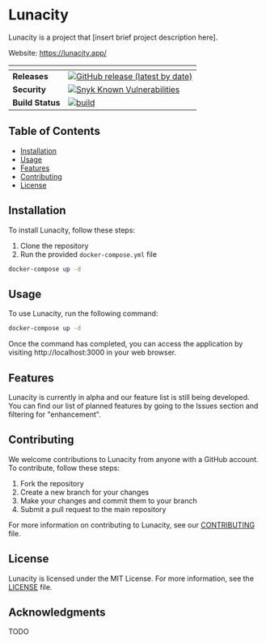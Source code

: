 # Lunacity

Lunacity is a project that [insert brief project description here].

Website: https://lunacity.app/

| <!-- -->         | <!-- -->                                                                                                                                                     |
| ---------------- | ------------------------------------------------------------------------------------------------------------------------------------------------------------ |
| **Releases**     | [![GitHub release (latest by date)](https://img.shields.io/github/v/release/ImLunaHey/Lunacity?logo=GitHub)](https://github.com/ImLunaHey/Lunacity/releases) |
| **Security**     | [![Snyk Known Vulnerabilities](https://snyk.io/test/github/ImLunaHey/LunaCity/badge.svg)](https://snyk.io/test/github/ImLunaHey/LunaCity)                    |
| **Build Status** | [![build](https://github.com/cicirello/Chips-n-Salsa/workflows/build/badge.svg)](https://github.com/cicirello/Chips-n-Salsa/actions/workflows/build.yml)     |

## Table of Contents

- [Installation](#installation)
- [Usage](#usage)
- [Features](#features)
- [Contributing](#contributing)
- [License](#license)

## Installation

To install Lunacity, follow these steps:

1. Clone the repository
2. Run the provided `docker-compose.yml` file

```sh
docker-compose up -d
```

## Usage

To use Lunacity, run the following command:

```sh
docker-compose up -d
```

Once the command has completed, you can access the application by visiting http://localhost:3000 in your web browser.

## Features

Lunacity is currently in alpha and our feature list is still being developed. You can find our list of planned features by going to the Issues section and filtering for "enhancement".

## Contributing

We welcome contributions to Lunacity from anyone with a GitHub account. To contribute, follow these steps:

1. Fork the repository
2. Create a new branch for your changes
3. Make your changes and commit them to your branch
4. Submit a pull request to the main repository

For more information on contributing to Lunacity, see our [CONTRIBUTING](/CONTRIBUTING.md) file.

## License

Lunacity is licensed under the MIT License. For more information, see the [LICENSE](/LICENSE) file.

## Acknowledgments

TODO
